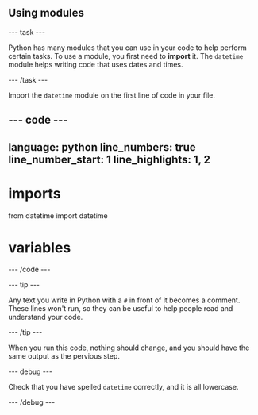 ## Using modules

--- task ---

Python has many modules that you can use in your code to help perform certain tasks. To use a module, you first need to **import** it. The `datetime` module helps writing code that uses dates and times.

--- /task ---

Import the `datetime` module on the first line of code in your file.

--- code ---
---
language: python
line_numbers: true
line_number_start: 1
line_highlights: 1, 2
---
# imports
from datetime import datetime

# variables
--- /code ---

--- tip ---

Any text you write in Python with a `#` in front of it becomes a comment. These lines won't run, so they can be useful to help people read and understand your code.

--- /tip ---

When you run this code, nothing should change, and you should have the same output as the pervious step.

--- debug ---

Check that you have spelled `datetime` correctly, and it is all lowercase.

--- /debug ---
